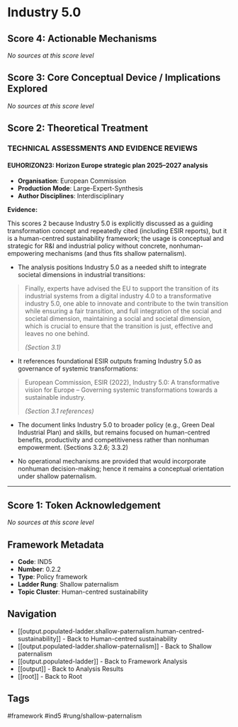 # Industry 5.0

## Score 4: Actionable Mechanisms

*No sources at this score level*

## Score 3: Core Conceptual Device / Implications Explored

*No sources at this score level*

## Score 2: Theoretical Treatment

### TECHNICAL ASSESSMENTS AND EVIDENCE REVIEWS

#### EUHORIZON23: Horizon Europe strategic plan 2025–2027 analysis

- **Organisation**: European Commission
- **Production Mode**: Large-Expert-Synthesis
- **Author Disciplines**: Interdisciplinary

**Evidence:**

This scores 2 because Industry 5.0 is explicitly discussed as a guiding transformation concept and repeatedly cited (including ESIR reports), but it is a human-centred sustainability framework; the usage is conceptual and strategic for R&I and industrial policy without concrete, nonhuman-empowering mechanisms (and thus fits shallow paternalism).

- The analysis positions Industry 5.0 as a needed shift to integrate societal dimensions in industrial transitions: 

> Finally, experts have advised the EU to support the transition of its industrial systems from a digital industry 4.0 to a transformative industry 5.0, one able to innovate and contribute to the twin transition while ensuring a fair transition, and full integration of the social and societal dimension, maintaining a social and societal dimension, which is crucial to ensure that the transition is just, effective and leaves no one behind.
>
> *(Section 3.1)*


- It references foundational ESIR outputs framing Industry 5.0 as governance of systemic transformations: 

> European Commission, ESIR (2022), Industry 5.0: A transformative vision for Europe – Governing systemic transformations towards a sustainable industry.
>
> *(Section 3.1 references)*


- The document links Industry 5.0 to broader policy (e.g., Green Deal Industrial Plan) and skills, but remains focused on human-centred benefits, productivity and competitiveness rather than nonhuman empowerment. (Sections 3.2.6; 3.3.2)

- No operational mechanisms are provided that would incorporate nonhuman decision-making; hence it remains a conceptual orientation under shallow paternalism.

---

## Score 1: Token Acknowledgement

*No sources at this score level*

## Framework Metadata

- **Code**: IND5
- **Number**: 0.2.2
- **Type**: Policy framework
- **Ladder Rung**: Shallow paternalism
- **Topic Cluster**: Human-centred sustainability

## Navigation

- [[output.populated-ladder.shallow-paternalism.human-centred-sustainability]] - Back to Human-centred sustainability
- [[output.populated-ladder.shallow-paternalism]] - Back to Shallow paternalism
- [[output.populated-ladder]] - Back to Framework Analysis
- [[output]] - Back to Analysis Results
- [[root]] - Back to Root

## Tags

#framework #ind5 #rung/shallow-paternalism
